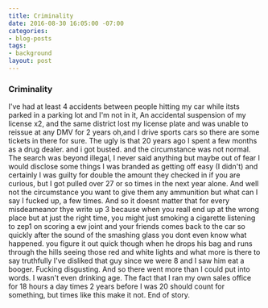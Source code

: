 ```yaml
---
title: Criminality
date: 2016-08-30 16:05:00 -07:00
categories:
- blog-posts
tags:
- background
layout: post
---
```


### Criminality
I've had at least 4 accidents between people hitting my car while itsts parked in a parking lot and I'm not in it,  An accidental suspension of my license x2, and the same district lost my license plate and was unable to reissue at any DMV for 2 years oh,and I drive sports cars so there are some tickets in there for sure. The ugly is that 20 years ago I spent a few months as a drug dealer. and i got busted. and the circumstance was not normal. The search was beyond illegal, I never said anything but maybe out of fear I would disclose some things I was branded as getting off easy (I didn't) and certainly I was guilty for double the amount they checked in if you are curious, but I got pulled over 27 or so times in the next year alone. And well not the circumstance you want to give them any ammunition but what can I say I fucked up, a few times. And so it doesnt matter that for every misdeameanor thye write up 3 because when you reall end up at the wrong place but at just the right time, you might just smoking a cigarette listening to zep1 on scoring a ew joint and your friends comes back to the car so quickly after the sound of the smashing  glass you dont even know what happened. you figure it out quick though when he drops his bag and runs through the hills seeing those red and white lights and what more is there to say truthfully I've disliked that guy since we were 8 and I saw him eat a booger. Fucking disgusting. And so there went more than I could put into words. I wasn't even drinking age. The fact that I ran my own sales office for 18 hours a day times 2 years before I was 20 should count for something, but times like this make it not. End of story.



